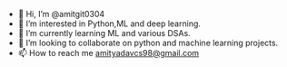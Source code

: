 - 👋 Hi, I’m @amitgit0304
- 👀 I’m interested in Python,ML and deep learning. 
- 🌱 I’m currently learning ML and various DSAs.
- 💞️ I’m looking to collaborate on python and machine learning projects.
- 📫 How to reach me amityadavcs98@gmail.com

<!---
amitgit0304/amitgit0304 is a ✨ special ✨ repository because its `README.md` (this file) appears on your GitHub profile.
You can click the Preview link to take a look at your changes.
--->
